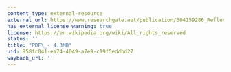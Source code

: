 ```yaml
---
content_type: external-resource
external_url: https://www.researchgate.net/publication/304159286_Reflections_on_the_Teaching_of_Gerbert_of_Aurillac
has_external_license_warning: true
license: https://en.wikipedia.org/wiki/All_rights_reserved
status: ''
title: "PDF\_- 4.3MB"
uid: 958fc041-ea74-4049-a7e9-c19f5eddbd27
wayback_url: ''
---
```

